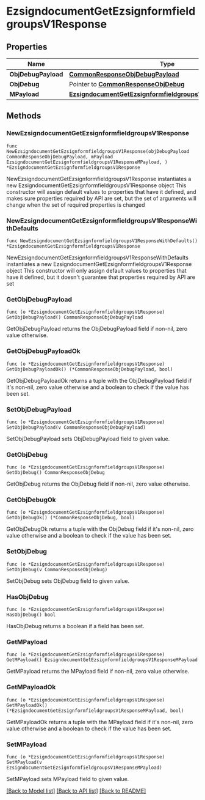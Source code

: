 # EzsigndocumentGetEzsignformfieldgroupsV1Response

## Properties

Name | Type | Description | Notes
------------ | ------------- | ------------- | -------------
**ObjDebugPayload** | [**CommonResponseObjDebugPayload**](CommonResponseObjDebugPayload.md) |  | 
**ObjDebug** | Pointer to [**CommonResponseObjDebug**](CommonResponseObjDebug.md) |  | [optional] 
**MPayload** | [**EzsigndocumentGetEzsignformfieldgroupsV1ResponseMPayload**](EzsigndocumentGetEzsignformfieldgroupsV1ResponseMPayload.md) |  | 

## Methods

### NewEzsigndocumentGetEzsignformfieldgroupsV1Response

`func NewEzsigndocumentGetEzsignformfieldgroupsV1Response(objDebugPayload CommonResponseObjDebugPayload, mPayload EzsigndocumentGetEzsignformfieldgroupsV1ResponseMPayload, ) *EzsigndocumentGetEzsignformfieldgroupsV1Response`

NewEzsigndocumentGetEzsignformfieldgroupsV1Response instantiates a new EzsigndocumentGetEzsignformfieldgroupsV1Response object
This constructor will assign default values to properties that have it defined,
and makes sure properties required by API are set, but the set of arguments
will change when the set of required properties is changed

### NewEzsigndocumentGetEzsignformfieldgroupsV1ResponseWithDefaults

`func NewEzsigndocumentGetEzsignformfieldgroupsV1ResponseWithDefaults() *EzsigndocumentGetEzsignformfieldgroupsV1Response`

NewEzsigndocumentGetEzsignformfieldgroupsV1ResponseWithDefaults instantiates a new EzsigndocumentGetEzsignformfieldgroupsV1Response object
This constructor will only assign default values to properties that have it defined,
but it doesn't guarantee that properties required by API are set

### GetObjDebugPayload

`func (o *EzsigndocumentGetEzsignformfieldgroupsV1Response) GetObjDebugPayload() CommonResponseObjDebugPayload`

GetObjDebugPayload returns the ObjDebugPayload field if non-nil, zero value otherwise.

### GetObjDebugPayloadOk

`func (o *EzsigndocumentGetEzsignformfieldgroupsV1Response) GetObjDebugPayloadOk() (*CommonResponseObjDebugPayload, bool)`

GetObjDebugPayloadOk returns a tuple with the ObjDebugPayload field if it's non-nil, zero value otherwise
and a boolean to check if the value has been set.

### SetObjDebugPayload

`func (o *EzsigndocumentGetEzsignformfieldgroupsV1Response) SetObjDebugPayload(v CommonResponseObjDebugPayload)`

SetObjDebugPayload sets ObjDebugPayload field to given value.


### GetObjDebug

`func (o *EzsigndocumentGetEzsignformfieldgroupsV1Response) GetObjDebug() CommonResponseObjDebug`

GetObjDebug returns the ObjDebug field if non-nil, zero value otherwise.

### GetObjDebugOk

`func (o *EzsigndocumentGetEzsignformfieldgroupsV1Response) GetObjDebugOk() (*CommonResponseObjDebug, bool)`

GetObjDebugOk returns a tuple with the ObjDebug field if it's non-nil, zero value otherwise
and a boolean to check if the value has been set.

### SetObjDebug

`func (o *EzsigndocumentGetEzsignformfieldgroupsV1Response) SetObjDebug(v CommonResponseObjDebug)`

SetObjDebug sets ObjDebug field to given value.

### HasObjDebug

`func (o *EzsigndocumentGetEzsignformfieldgroupsV1Response) HasObjDebug() bool`

HasObjDebug returns a boolean if a field has been set.

### GetMPayload

`func (o *EzsigndocumentGetEzsignformfieldgroupsV1Response) GetMPayload() EzsigndocumentGetEzsignformfieldgroupsV1ResponseMPayload`

GetMPayload returns the MPayload field if non-nil, zero value otherwise.

### GetMPayloadOk

`func (o *EzsigndocumentGetEzsignformfieldgroupsV1Response) GetMPayloadOk() (*EzsigndocumentGetEzsignformfieldgroupsV1ResponseMPayload, bool)`

GetMPayloadOk returns a tuple with the MPayload field if it's non-nil, zero value otherwise
and a boolean to check if the value has been set.

### SetMPayload

`func (o *EzsigndocumentGetEzsignformfieldgroupsV1Response) SetMPayload(v EzsigndocumentGetEzsignformfieldgroupsV1ResponseMPayload)`

SetMPayload sets MPayload field to given value.



[[Back to Model list]](../README.md#documentation-for-models) [[Back to API list]](../README.md#documentation-for-api-endpoints) [[Back to README]](../README.md)


